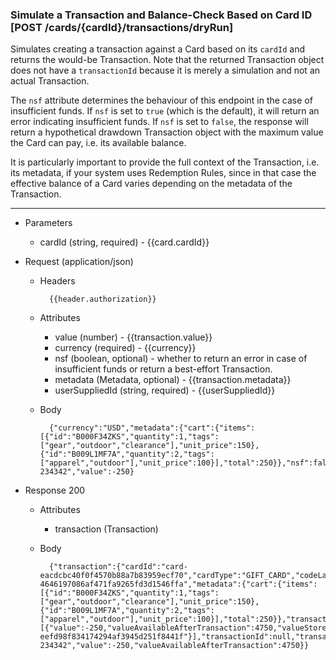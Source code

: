 
### Simulate a Transaction and Balance-Check Based on Card ID [POST /cards/{cardId}/transactions/dryRun]
<a name="post-transaction-by-cardid-dryRun-anchor"></a>
Simulates creating a transaction against a Card based on its `cardId` and returns the would-be Transaction. Note that the returned Transaction object does not have a `transactionId` because it is merely a simulation and not an actual Transaction.

The `nsf` attribute determines the behaviour of this endpoint in the case of insufficient funds. If `nsf` is set to `true` (which is the default), it will return an error indicating insufficient funds. 
If `nsf` is set to `false`, the response will return a hypothetical drawdown Transaction object with the maximum value the Card can pay, i.e. its available balance. 

It is particularly important to provide the full context of the Transaction, i.e. its metadata, if your system uses Redemption Rules, since in that case the 
effective balance of a Card varies depending on the metadata of the Transaction.

---

+ Parameters
    + cardId (string, required) - {{card.cardId}}

+ Request (application/json)
    + Headers
    
            {{header.authorization}}

    + Attributes
        + value (number) - {{transaction.value}}
        + currency (required) - {{currency}}
        + nsf (boolean, optional) - whether to return an error in case of insufficient funds or return a best-effort Transaction.
        + metadata (Metadata, optional) - {{transaction.metadata}}
        + userSuppliedId (string, required) - {{userSuppliedId}}

    + Body 
    
            {"currency":"USD","metadata":{"cart":{"items":[{"id":"B000F34ZKS","quantity":1,"tags":["gear","outdoor","clearance"],"unit_price":150},{"id":"B009L1MF7A","quantity":2,"tags":["apparel","outdoor"],"unit_price":100}],"total":250}},"nsf":false,"userSuppliedId":"transaction-234342","value":-250}
    
+ Response 200
    + Attributes
        + transaction (Transaction)

    + Body

            {"transaction":{"cardId":"card-eacdcbc40f0f4570b88a7b83959ecf70","cardType":"GIFT_CARD","codeLastFour":"2RZD","currency":"USD","dateCreated":null,"giftbitUserId":"user-4646197086af471fa9265fd3d1546ffa","metadata":{"cart":{"items":[{"id":"B000F34ZKS","quantity":1,"tags":["gear","outdoor","clearance"],"unit_price":150},{"id":"B009L1MF7A","quantity":2,"tags":["apparel","outdoor"],"unit_price":100}],"total":250}},"transactionAccessMethod":"CARDID","transactionBreakdown":[{"value":-250,"valueAvailableAfterTransaction":4750,"valueStoreId":"value-eefd98f834174294af3945d251f8441f"}],"transactionId":null,"transactionType":"DRAWDOWN","userSuppliedId":"transaction-234342","value":-250,"valueAvailableAfterTransaction":4750}}

